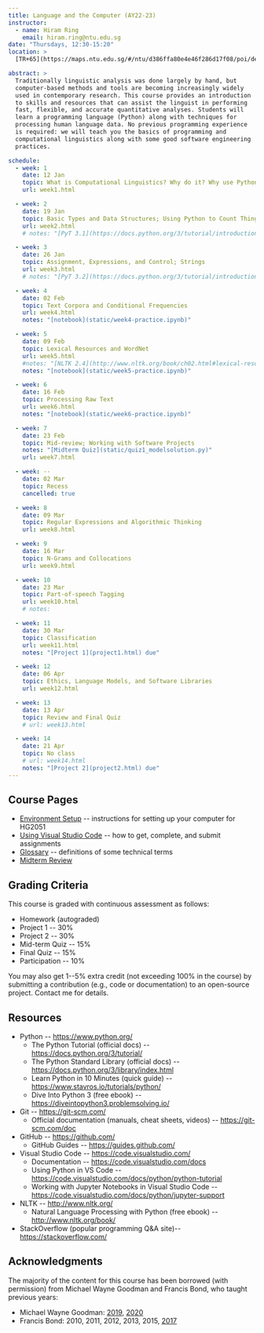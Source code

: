 ```yaml
---
title: Language and the Computer (AY22-23)
instructor:
  - name: Hiram Ring
    email: hiram.ring@ntu.edu.sg
date: "Thursdays, 12:30-15:20"
location: >
  [TR+65](https://maps.ntu.edu.sg/#/ntu/d386ffa80e4e46f286d17f08/poi/details/5b919a593c90401d8723f308) (SS1-B1-03, South Spine)

abstract: >
  Traditionally linguistic analysis was done largely by hand, but
  computer-based methods and tools are becoming increasingly widely
  used in contemporary research. This course provides an introduction
  to skills and resources that can assist the linguist in performing
  fast, flexible, and accurate quantitative analyses. Students will
  learn a programming language (Python) along with techniques for
  processing human language data. No previous programming experience
  is required: we will teach you the basics of programming and
  computational linguistics along with some good software engineering
  practices.

schedule:
  - week: 1
    date: 12 Jan
    topic: What is Computational Linguistics? Why do it? Why use Python?
    url: week1.html

  - week: 2
    date: 19 Jan
    topic: Basic Types and Data Structures; Using Python to Count Things; Lists
    url: week2.html
    # notes: "[PyT 3.1](https://docs.python.org/3/tutorial/introduction.html#using-python-as-a-calculator); [NLTK 1](https://www.nltk.org/book/ch01.html)"

  - week: 3
    date: 26 Jan
    topic: Assignment, Expressions, and Control; Strings
    url: week3.html
    # notes: "[PyT 3.2](https://docs.python.org/3/tutorial/introduction.html#first-steps-towards-programming), [4](https://docs.python.org/3/tutorial/controlflow.html); [NLTK 4.1](http://www.nltk.org/book/ch02.html#wordlist-corpora)"

  - week: 4
    date: 02 Feb
    topic: Text Corpora and Conditional Frequencies
    url: week4.html
    notes: "[notebook](static/week4-practice.ipynb)"

  - week: 5
    date: 09 Feb
    topic: Lexical Resources and WordNet
    url: week5.html
    #notes: "[NLTK 2.4](http://www.nltk.org/book/ch02.html#lexical-resources), [2.5](http://www.nltk.org/book/ch02.html#wordnet), ([How To](http://www.nltk.org/howto/wordnet.html))"
    notes: "[notebook](static/week5-practice.ipynb)"

  - week: 6
    date: 16 Feb
    topic: Processing Raw Text
    url: week6.html
    notes: "[notebook](static/week6-practice.ipynb)"

  - week: 7
    date: 23 Feb
    topic: Mid-review; Working with Software Projects
    notes: "[Midterm Quiz](static/quiz1_modelsolution.py)"
    url: week7.html

  - week: --
    date: 02 Mar
    topic: Recess
    cancelled: true

  - week: 8
    date: 09 Mar
    topic: Regular Expressions and Algorithmic Thinking
    url: week8.html

  - week: 9
    date: 16 Mar
    topic: N-Grams and Collocations
    url: week9.html

  - week: 10
    date: 23 Mar
    topic: Part-of-speech Tagging
    url: week10.html
    # notes:

  - week: 11
    date: 30 Mar
    topic: Classification
    url: week11.html
    notes: "[Project 1](project1.html) due"

  - week: 12
    date: 06 Apr
    topic: Ethics, Language Models, and Software Libraries
    url: week12.html

  - week: 13
    date: 13 Apr
    topic: Review and Final Quiz
    # url: week13.html

  - week: 14
    date: 21 Apr
    topic: No class
    # url: week14.html
    notes: "[Project 2](project2.html) due"
---
```


## Course Pages

- [Environment Setup](environment-setup.html) -- instructions for setting up your computer for HG2051
- [Using Visual Studio Code](using-vscode.html) -- how to get, complete, and submit assignments
- [Glossary](glossary.html) -- definitions of some technical terms
- [Midterm Review](midterm-review.html)

## Grading Criteria

This course is graded with continuous assessment as follows:

- Homework (autograded)
- Project 1 -- 30%
- Project 2 -- 30%
- Mid-term Quiz -- 15%
- Final Quiz -- 15%
- Participation -- 10%

You may also get 1--5% extra credit (not exceeding 100% in the course)
by submitting a contribution (e.g., code or documentation) to an
open-source project. Contact me for details.

## Resources

- Python -- <https://www.python.org/>
  - The Python Tutorial (official docs) -- <https://docs.python.org/3/tutorial/>
  - The Python Standard Library (official docs) -- <https://docs.python.org/3/library/index.html>
  - Learn Python in 10 Minutes (quick guide) -- <https://www.stavros.io/tutorials/python/>
  - Dive Into Python 3 (free ebook) -- <https://diveintopython3.problemsolving.io/>
- Git -- <https://git-scm.com/>
  - Official documentation (manuals, cheat sheets, videos) -- <https://git-scm.com/doc>
- GitHub -- <https://github.com/>
  - GitHub Guides -- <https://guides.github.com/>
- Visual Studio Code -- <https://code.visualstudio.com/>
  - Documentation -- <https://code.visualstudio.com/docs>
  - Using Python in VS Code -- <https://code.visualstudio.com/docs/python/python-tutorial>
  - Working with Jupyter Notebooks in Visual Studio Code -- <https://code.visualstudio.com/docs/python/jupyter-support>
- NLTK -- <http://www.nltk.org/>
  - Natural Language Processing with Python (free ebook) -- <http://www.nltk.org/book/>
- StackOverflow (popular programming Q&A site)-- <https://stackoverflow.com/>

## Acknowledgments

The majority of the content for this course has been borrowed (with
permission) from Michael Wayne Goodman and Francis Bond, who taught
previous years:

- Michael Wayne Goodman:
  [2019](http://compling.hss.ntu.edu.sg/courses/hg2051/),
  [2020](https://ntu-hg2051.github.io/)
- Francis Bond:
  2010,
  2011,
  2012,
  2013,
  2015,
  [2017](http://compling.hss.ntu.edu.sg/courses/hg2051.2017/)

